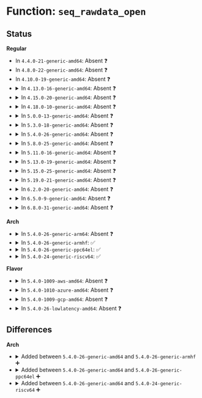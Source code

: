 # Function: <code>seq_rawdata_open</code>

## Status
<b>Regular</b>
<ul>
<li>
In <code>4.4.0-21-generic-amd64</code>: Absent ❓
</li>
<li>
In <code>4.8.0-22-generic-amd64</code>: Absent ❓
</li>
<li>
In <code>4.10.0-19-generic-amd64</code>: Absent ❓
</li>
<li>
<details>
<summary>In <code>4.13.0-16-generic-amd64</code>: Absent ❓</summary>

```json
{
  "name": "seq_rawdata_open",
  "collision_type": "Unique Static",
  "inline_type": "Selective",
  "funcs": [
    {
      "addr": 18446744071582881184,
      "name": "seq_rawdata_open",
      "external": false,
      "loc": "security/apparmor/apparmorfs.c:1222",
      "file": "security/apparmor/apparmorfs.c",
      "inline": "not declared, inlined",
      "caller_inline": [],
      "caller_func": [
        "security/apparmor/apparmorfs.c:seq_rawdata_hash_open",
        "security/apparmor/apparmorfs.c:seq_rawdata_revision_open",
        "security/apparmor/apparmorfs.c:seq_rawdata_abi_open"
      ]
    }
  ],
  "symbols": [
    {
      "addr": 18446744071582881184,
      "name": "seq_rawdata_open.isra.11",
      "section": ".text",
      "bind": "STB_LOCAL",
      "size": 110
    }
  ]
}
```
</details>
</li>
<li>
<details>
<summary>In <code>4.15.0-20-generic-amd64</code>: Absent ❓</summary>

```json
{
  "name": "seq_rawdata_open",
  "collision_type": "Unique Static",
  "inline_type": "Selective",
  "funcs": [
    {
      "addr": 18446744071583037344,
      "name": "seq_rawdata_open",
      "external": false,
      "loc": "security/apparmor/apparmorfs.c:1221",
      "file": "security/apparmor/apparmorfs.c",
      "inline": "not declared, inlined",
      "caller_inline": [],
      "caller_func": [
        "security/apparmor/apparmorfs.c:seq_rawdata_hash_open",
        "security/apparmor/apparmorfs.c:seq_rawdata_revision_open",
        "security/apparmor/apparmorfs.c:seq_rawdata_abi_open"
      ]
    }
  ],
  "symbols": [
    {
      "addr": 18446744071583037344,
      "name": "seq_rawdata_open.isra.11",
      "section": ".text",
      "bind": "STB_LOCAL",
      "size": 171
    }
  ]
}
```
</details>
</li>
<li>
<details>
<summary>In <code>4.18.0-10-generic-amd64</code>: Absent ❓</summary>

```json
{
  "name": "seq_rawdata_open",
  "collision_type": "Unique Static",
  "inline_type": "Selective",
  "funcs": [
    {
      "addr": 18446744071583238672,
      "name": "seq_rawdata_open",
      "external": false,
      "loc": "security/apparmor/apparmorfs.c:1218",
      "file": "security/apparmor/apparmorfs.c",
      "inline": "not declared, inlined",
      "caller_inline": [],
      "caller_func": [
        "security/apparmor/apparmorfs.c:seq_rawdata_hash_open",
        "security/apparmor/apparmorfs.c:seq_rawdata_revision_open",
        "security/apparmor/apparmorfs.c:seq_rawdata_abi_open"
      ]
    }
  ],
  "symbols": [
    {
      "addr": 18446744071583238672,
      "name": "seq_rawdata_open.isra.16",
      "section": ".text",
      "bind": "STB_LOCAL",
      "size": 173
    }
  ]
}
```
</details>
</li>
<li>
<details>
<summary>In <code>5.0.0-13-generic-amd64</code>: Absent ❓</summary>

```json
{
  "name": "seq_rawdata_open",
  "collision_type": "Unique Static",
  "inline_type": "Selective",
  "funcs": [
    {
      "addr": 18446744071583358976,
      "name": "seq_rawdata_open",
      "external": false,
      "loc": "security/apparmor/apparmorfs.c:1216",
      "file": "security/apparmor/apparmorfs.c",
      "inline": "not declared, inlined",
      "caller_inline": [],
      "caller_func": [
        "security/apparmor/apparmorfs.c:seq_rawdata_hash_open",
        "security/apparmor/apparmorfs.c:seq_rawdata_revision_open",
        "security/apparmor/apparmorfs.c:seq_rawdata_abi_open"
      ]
    }
  ],
  "symbols": [
    {
      "addr": 18446744071583358976,
      "name": "seq_rawdata_open.isra.16",
      "section": ".text",
      "bind": "STB_LOCAL",
      "size": 173
    }
  ]
}
```
</details>
</li>
<li>
<details>
<summary>In <code>5.3.0-18-generic-amd64</code>: Absent ❓</summary>

```json
{
  "name": "seq_rawdata_open",
  "collision_type": "Unique Static",
  "inline_type": "Selective",
  "funcs": [
    {
      "addr": 18446744071583545680,
      "name": "seq_rawdata_open",
      "external": false,
      "loc": "security/apparmor/apparmorfs.c:1221",
      "file": "security/apparmor/apparmorfs.c",
      "inline": "not declared, inlined",
      "caller_inline": [],
      "caller_func": [
        "security/apparmor/apparmorfs.c:seq_rawdata_hash_open",
        "security/apparmor/apparmorfs.c:seq_rawdata_revision_open",
        "security/apparmor/apparmorfs.c:seq_rawdata_abi_open"
      ]
    }
  ],
  "symbols": [
    {
      "addr": 18446744071583545680,
      "name": "seq_rawdata_open.isra.0",
      "section": ".text",
      "bind": "STB_LOCAL",
      "size": 138
    }
  ]
}
```
</details>
</li>
<li>
<details>
<summary>In <code>5.4.0-26-generic-amd64</code>: Absent ❓</summary>

```json
{
  "name": "seq_rawdata_open",
  "collision_type": "Unique Static",
  "inline_type": "Selective",
  "funcs": [
    {
      "addr": 18446744071583651360,
      "name": "seq_rawdata_open",
      "external": false,
      "loc": "security/apparmor/apparmorfs.c:1189",
      "file": "security/apparmor/apparmorfs.c",
      "inline": "not declared, inlined",
      "caller_inline": [],
      "caller_func": [
        "security/apparmor/apparmorfs.c:seq_rawdata_hash_open",
        "security/apparmor/apparmorfs.c:seq_rawdata_revision_open",
        "security/apparmor/apparmorfs.c:seq_rawdata_abi_open"
      ]
    }
  ],
  "symbols": [
    {
      "addr": 18446744071583651360,
      "name": "seq_rawdata_open.isra.0",
      "section": ".text",
      "bind": "STB_LOCAL",
      "size": 138
    }
  ]
}
```
</details>
</li>
<li>
<details>
<summary>In <code>5.8.0-25-generic-amd64</code>: Absent ❓</summary>

```json
{
  "name": "seq_rawdata_open",
  "collision_type": "Unique Static",
  "inline_type": "Selective",
  "funcs": [
    {
      "addr": 18446744071584008096,
      "name": "seq_rawdata_open",
      "external": false,
      "loc": "security/apparmor/apparmorfs.c:1220",
      "file": "security/apparmor/apparmorfs.c",
      "inline": "not declared, inlined",
      "caller_inline": [],
      "caller_func": [
        "security/apparmor/apparmorfs.c:seq_rawdata_compressed_size_open",
        "security/apparmor/apparmorfs.c:seq_rawdata_hash_open",
        "security/apparmor/apparmorfs.c:seq_rawdata_revision_open",
        "security/apparmor/apparmorfs.c:seq_rawdata_abi_open"
      ]
    }
  ],
  "symbols": [
    {
      "addr": 18446744071584008096,
      "name": "seq_rawdata_open.isra.0",
      "section": ".text",
      "bind": "STB_LOCAL",
      "size": 207
    }
  ]
}
```
</details>
</li>
<li>
<details>
<summary>In <code>5.11.0-16-generic-amd64</code>: Absent ❓</summary>

```json
{
  "name": "seq_rawdata_open",
  "collision_type": "Unique Static",
  "inline_type": "Selective",
  "funcs": [
    {
      "addr": 18446744071584128976,
      "name": "seq_rawdata_open",
      "external": false,
      "loc": "security/apparmor/apparmorfs.c:1220",
      "file": "security/apparmor/apparmorfs.c",
      "inline": "not declared, inlined",
      "caller_inline": [],
      "caller_func": [
        "security/apparmor/apparmorfs.c:seq_rawdata_compressed_size_open",
        "security/apparmor/apparmorfs.c:seq_rawdata_hash_open",
        "security/apparmor/apparmorfs.c:seq_rawdata_revision_open",
        "security/apparmor/apparmorfs.c:seq_rawdata_abi_open"
      ]
    }
  ],
  "symbols": [
    {
      "addr": 18446744071584128976,
      "name": "seq_rawdata_open.isra.0",
      "section": ".text",
      "bind": "STB_LOCAL",
      "size": 207
    }
  ]
}
```
</details>
</li>
<li>
<details>
<summary>In <code>5.13.0-19-generic-amd64</code>: Absent ❓</summary>

```json
{
  "name": "seq_rawdata_open",
  "collision_type": "Unique Static",
  "inline_type": "Selective",
  "funcs": [
    {
      "addr": 18446744071584156128,
      "name": "seq_rawdata_open",
      "external": false,
      "loc": "security/apparmor/apparmorfs.c:1220",
      "file": "security/apparmor/apparmorfs.c",
      "inline": "not declared, inlined",
      "caller_inline": [],
      "caller_func": [
        "security/apparmor/apparmorfs.c:seq_rawdata_compressed_size_open",
        "security/apparmor/apparmorfs.c:seq_rawdata_hash_open",
        "security/apparmor/apparmorfs.c:seq_rawdata_revision_open",
        "security/apparmor/apparmorfs.c:seq_rawdata_abi_open"
      ]
    }
  ],
  "symbols": [
    {
      "addr": 18446744071584156128,
      "name": "seq_rawdata_open.isra.0",
      "section": ".text",
      "bind": "STB_LOCAL",
      "size": 203
    }
  ]
}
```
</details>
</li>
<li>
<details>
<summary>In <code>5.15.0-25-generic-amd64</code>: Absent ❓</summary>

```json
{
  "name": "seq_rawdata_open",
  "collision_type": "Unique Static",
  "inline_type": "Selective",
  "funcs": [
    {
      "addr": 18446744071584540128,
      "name": "seq_rawdata_open",
      "external": false,
      "loc": "security/apparmor/apparmorfs.c:1220",
      "file": "security/apparmor/apparmorfs.c",
      "inline": "not declared, inlined",
      "caller_inline": [],
      "caller_func": [
        "security/apparmor/apparmorfs.c:seq_rawdata_compressed_size_open",
        "security/apparmor/apparmorfs.c:seq_rawdata_hash_open",
        "security/apparmor/apparmorfs.c:seq_rawdata_revision_open",
        "security/apparmor/apparmorfs.c:seq_rawdata_abi_open"
      ]
    }
  ],
  "symbols": [
    {
      "addr": 18446744071584540128,
      "name": "seq_rawdata_open.isra.0",
      "section": ".text",
      "bind": "STB_LOCAL",
      "size": 203
    }
  ]
}
```
</details>
</li>
<li>
<details>
<summary>In <code>5.19.0-21-generic-amd64</code>: Absent ❓</summary>

```json
{
  "name": "seq_rawdata_open",
  "collision_type": "Unique Static",
  "inline_type": "Selective",
  "funcs": [
    {
      "addr": 18446744071585179056,
      "name": "seq_rawdata_open",
      "external": false,
      "loc": "security/apparmor/apparmorfs.c:1239",
      "file": "security/apparmor/apparmorfs.c",
      "inline": "not declared, inlined",
      "caller_inline": [],
      "caller_func": [
        "security/apparmor/apparmorfs.c:seq_rawdata_compressed_size_open",
        "security/apparmor/apparmorfs.c:seq_rawdata_hash_open",
        "security/apparmor/apparmorfs.c:seq_rawdata_revision_open",
        "security/apparmor/apparmorfs.c:seq_rawdata_abi_open"
      ]
    }
  ],
  "symbols": [
    {
      "addr": 18446744071585179056,
      "name": "seq_rawdata_open.isra.0",
      "section": ".text",
      "bind": "STB_LOCAL",
      "size": 254
    }
  ]
}
```
</details>
</li>
<li>
<details>
<summary>In <code>6.2.0-20-generic-amd64</code>: Absent ❓</summary>

```json
{
  "name": "seq_rawdata_open",
  "collision_type": "Unique Static",
  "inline_type": "Selective",
  "funcs": [
    {
      "addr": 18446744071585910144,
      "name": "seq_rawdata_open",
      "external": false,
      "loc": "security/apparmor/apparmorfs.c:1420",
      "file": "security/apparmor/apparmorfs.c",
      "inline": "not declared, inlined",
      "caller_inline": [],
      "caller_func": [
        "security/apparmor/apparmorfs.c:seq_rawdata_compressed_size_open",
        "security/apparmor/apparmorfs.c:seq_rawdata_hash_open",
        "security/apparmor/apparmorfs.c:seq_rawdata_revision_open",
        "security/apparmor/apparmorfs.c:seq_rawdata_abi_open"
      ]
    }
  ],
  "symbols": [
    {
      "addr": 18446744071585910144,
      "name": "seq_rawdata_open.isra.0",
      "section": ".text",
      "bind": "STB_LOCAL",
      "size": 254
    }
  ]
}
```
</details>
</li>
<li>
<details>
<summary>In <code>6.5.0-9-generic-amd64</code>: Absent ❓</summary>

```json
{
  "name": "seq_rawdata_open",
  "collision_type": "Unique Static",
  "inline_type": "Selective",
  "funcs": [
    {
      "addr": 18446744071586142272,
      "name": "seq_rawdata_open",
      "external": false,
      "loc": "security/apparmor/apparmorfs.c:1468",
      "file": "security/apparmor/apparmorfs.c",
      "inline": "not declared, inlined",
      "caller_inline": [],
      "caller_func": [
        "security/apparmor/apparmorfs.c:seq_rawdata_compressed_size_open",
        "security/apparmor/apparmorfs.c:seq_rawdata_hash_open",
        "security/apparmor/apparmorfs.c:seq_rawdata_revision_open",
        "security/apparmor/apparmorfs.c:seq_rawdata_abi_open"
      ]
    }
  ],
  "symbols": [
    {
      "addr": 18446744071586142272,
      "name": "seq_rawdata_open.isra.0",
      "section": ".text",
      "bind": "STB_LOCAL",
      "size": 246
    }
  ]
}
```
</details>
</li>
<li>
<details>
<summary>In <code>6.8.0-31-generic-amd64</code>: Absent ❓</summary>

```json
{
  "name": "seq_rawdata_open",
  "collision_type": "Unique Static",
  "inline_type": "Selective",
  "funcs": [
    {
      "addr": 18446744071586391456,
      "name": "seq_rawdata_open",
      "external": false,
      "loc": "security/apparmor/apparmorfs.c:1469",
      "file": "security/apparmor/apparmorfs.c",
      "inline": "not declared, inlined",
      "caller_inline": [],
      "caller_func": [
        "security/apparmor/apparmorfs.c:seq_rawdata_compressed_size_open",
        "security/apparmor/apparmorfs.c:seq_rawdata_hash_open",
        "security/apparmor/apparmorfs.c:seq_rawdata_revision_open",
        "security/apparmor/apparmorfs.c:seq_rawdata_abi_open"
      ]
    }
  ],
  "symbols": [
    {
      "addr": 18446744071586391456,
      "name": "seq_rawdata_open.isra.0",
      "section": ".text",
      "bind": "STB_LOCAL",
      "size": 246
    }
  ]
}
```
</details>
</li>
</ul>
<b>Arch</b>
<ul>
<li>
<details>
<summary>In <code>5.4.0-26-generic-arm64</code>: Absent ❓</summary>

```json
{
  "name": "seq_rawdata_open",
  "collision_type": "Unique Static",
  "inline_type": "Selective",
  "funcs": [
    {
      "addr": 18446603336495441680,
      "name": "seq_rawdata_open",
      "external": false,
      "loc": "security/apparmor/apparmorfs.c:1189",
      "file": "security/apparmor/apparmorfs.c",
      "inline": "not declared, inlined",
      "caller_inline": [],
      "caller_func": [
        "security/apparmor/apparmorfs.c:seq_rawdata_hash_open",
        "security/apparmor/apparmorfs.c:seq_rawdata_revision_open",
        "security/apparmor/apparmorfs.c:seq_rawdata_abi_open"
      ]
    }
  ],
  "symbols": [
    {
      "addr": 18446603336495441680,
      "name": "seq_rawdata_open.isra.0",
      "section": ".text",
      "bind": "STB_LOCAL",
      "size": 132
    }
  ]
}
```
</details>
</li>
<li>
<details>
<summary>In <code>5.4.0-26-generic-armhf</code>: ✅</summary>

```c
int seq_rawdata_open(struct inode * inode, struct file * file, int (*)(struct seq_file *, void *) show)
```

```json
{
  "name": "seq_rawdata_open",
  "collision_type": "Unique Static",
  "inline_type": "No",
  "funcs": [
    {
      "addr": 3228808932,
      "name": "seq_rawdata_open",
      "external": false,
      "loc": "security/apparmor/apparmorfs.c:1189",
      "file": "security/apparmor/apparmorfs.c",
      "inline": "seen, unknown",
      "caller_inline": [],
      "caller_func": [
        "security/apparmor/apparmorfs.c:seq_rawdata_hash_open",
        "security/apparmor/apparmorfs.c:seq_rawdata_revision_open",
        "security/apparmor/apparmorfs.c:seq_rawdata_abi_open"
      ]
    }
  ],
  "symbols": [
    {
      "addr": 3228808932,
      "name": "seq_rawdata_open",
      "section": ".text",
      "bind": "STB_LOCAL",
      "size": 120
    }
  ]
}
```
</details>
</li>
<li>
<details>
<summary>In <code>5.4.0-26-generic-ppc64el</code>: ✅</summary>

```c
int seq_rawdata_open(struct inode * inode, struct file * file, int (*)(struct seq_file *, void *) show)
```

```json
{
  "name": "seq_rawdata_open",
  "collision_type": "Unique Static",
  "inline_type": "No",
  "funcs": [
    {
      "addr": 13835058055289481488,
      "name": "seq_rawdata_open",
      "external": false,
      "loc": "security/apparmor/apparmorfs.c:1189",
      "file": "security/apparmor/apparmorfs.c",
      "inline": "seen, unknown",
      "caller_inline": [],
      "caller_func": [
        "security/apparmor/apparmorfs.c:seq_rawdata_hash_open",
        "security/apparmor/apparmorfs.c:seq_rawdata_revision_open",
        "security/apparmor/apparmorfs.c:seq_rawdata_abi_open"
      ]
    }
  ],
  "symbols": [
    {
      "addr": 13835058055289481488,
      "name": "seq_rawdata_open",
      "section": ".text",
      "bind": "STB_LOCAL",
      "size": 252
    }
  ]
}
```
</details>
</li>
<li>
<details>
<summary>In <code>5.4.0-24-generic-riscv64</code>: ✅</summary>

```c
int seq_rawdata_open(struct inode * inode, struct file * file, int (*)(struct seq_file *, void *) show)
```

```json
{
  "name": "seq_rawdata_open",
  "collision_type": "Unique Static",
  "inline_type": "No",
  "funcs": [
    {
      "addr": 18446743936274630618,
      "name": "seq_rawdata_open",
      "external": false,
      "loc": "security/apparmor/apparmorfs.c:1189",
      "file": "security/apparmor/apparmorfs.c",
      "inline": "seen, unknown",
      "caller_inline": [],
      "caller_func": [
        "security/apparmor/apparmorfs.c:seq_rawdata_hash_open",
        "security/apparmor/apparmorfs.c:seq_rawdata_revision_open",
        "security/apparmor/apparmorfs.c:seq_rawdata_abi_open"
      ]
    }
  ],
  "symbols": [
    {
      "addr": 18446743936274630618,
      "name": "seq_rawdata_open",
      "section": ".text",
      "bind": "STB_LOCAL",
      "size": 128
    }
  ]
}
```
</details>
</li>
</ul>
<b>Flavor</b>
<ul>
<li>
<details>
<summary>In <code>5.4.0-1009-aws-amd64</code>: Absent ❓</summary>

```json
{
  "name": "seq_rawdata_open",
  "collision_type": "Unique Static",
  "inline_type": "Selective",
  "funcs": [
    {
      "addr": 18446744071583620096,
      "name": "seq_rawdata_open",
      "external": false,
      "loc": "security/apparmor/apparmorfs.c:1189",
      "file": "security/apparmor/apparmorfs.c",
      "inline": "not declared, inlined",
      "caller_inline": [],
      "caller_func": [
        "security/apparmor/apparmorfs.c:seq_rawdata_hash_open",
        "security/apparmor/apparmorfs.c:seq_rawdata_revision_open",
        "security/apparmor/apparmorfs.c:seq_rawdata_abi_open"
      ]
    }
  ],
  "symbols": [
    {
      "addr": 18446744071583620096,
      "name": "seq_rawdata_open.isra.0",
      "section": ".text",
      "bind": "STB_LOCAL",
      "size": 138
    }
  ]
}
```
</details>
</li>
<li>
<details>
<summary>In <code>5.4.0-1010-azure-amd64</code>: Absent ❓</summary>

```json
{
  "name": "seq_rawdata_open",
  "collision_type": "Unique Static",
  "inline_type": "Selective",
  "funcs": [
    {
      "addr": 18446744071583557152,
      "name": "seq_rawdata_open",
      "external": false,
      "loc": "security/apparmor/apparmorfs.c:1189",
      "file": "security/apparmor/apparmorfs.c",
      "inline": "not declared, inlined",
      "caller_inline": [],
      "caller_func": [
        "security/apparmor/apparmorfs.c:seq_rawdata_hash_open",
        "security/apparmor/apparmorfs.c:seq_rawdata_revision_open",
        "security/apparmor/apparmorfs.c:seq_rawdata_abi_open"
      ]
    }
  ],
  "symbols": [
    {
      "addr": 18446744071583557152,
      "name": "seq_rawdata_open.isra.0",
      "section": ".text",
      "bind": "STB_LOCAL",
      "size": 138
    }
  ]
}
```
</details>
</li>
<li>
<details>
<summary>In <code>5.4.0-1009-gcp-amd64</code>: Absent ❓</summary>

```json
{
  "name": "seq_rawdata_open",
  "collision_type": "Unique Static",
  "inline_type": "Selective",
  "funcs": [
    {
      "addr": 18446744071583603872,
      "name": "seq_rawdata_open",
      "external": false,
      "loc": "security/apparmor/apparmorfs.c:1189",
      "file": "security/apparmor/apparmorfs.c",
      "inline": "not declared, inlined",
      "caller_inline": [],
      "caller_func": [
        "security/apparmor/apparmorfs.c:seq_rawdata_hash_open",
        "security/apparmor/apparmorfs.c:seq_rawdata_revision_open",
        "security/apparmor/apparmorfs.c:seq_rawdata_abi_open"
      ]
    }
  ],
  "symbols": [
    {
      "addr": 18446744071583603872,
      "name": "seq_rawdata_open.isra.0",
      "section": ".text",
      "bind": "STB_LOCAL",
      "size": 138
    }
  ]
}
```
</details>
</li>
<li>
<details>
<summary>In <code>5.4.0-26-lowlatency-amd64</code>: Absent ❓</summary>

```json
{
  "name": "seq_rawdata_open",
  "collision_type": "Unique Static",
  "inline_type": "Selective",
  "funcs": [
    {
      "addr": 18446744071583701280,
      "name": "seq_rawdata_open",
      "external": false,
      "loc": "security/apparmor/apparmorfs.c:1189",
      "file": "security/apparmor/apparmorfs.c",
      "inline": "not declared, inlined",
      "caller_inline": [],
      "caller_func": [
        "security/apparmor/apparmorfs.c:seq_rawdata_hash_open",
        "security/apparmor/apparmorfs.c:seq_rawdata_revision_open",
        "security/apparmor/apparmorfs.c:seq_rawdata_abi_open"
      ]
    }
  ],
  "symbols": [
    {
      "addr": 18446744071583701280,
      "name": "seq_rawdata_open.isra.0",
      "section": ".text",
      "bind": "STB_LOCAL",
      "size": 138
    }
  ]
}
```
</details>
</li>
</ul>

## Differences
<b>Arch</b>
<ul>
<li>
<details>
<summary>Added between <code>5.4.0-26-generic-amd64</code> and <code>5.4.0-26-generic-armhf</code> ➕</summary>

```c
int seq_rawdata_open(struct inode * inode, struct file * file, int (*)(struct seq_file *, void *) show)
```
</details>
</li>
<li>
<details>
<summary>Added between <code>5.4.0-26-generic-amd64</code> and <code>5.4.0-26-generic-ppc64el</code> ➕</summary>

```c
int seq_rawdata_open(struct inode * inode, struct file * file, int (*)(struct seq_file *, void *) show)
```
</details>
</li>
<li>
<details>
<summary>Added between <code>5.4.0-26-generic-amd64</code> and <code>5.4.0-24-generic-riscv64</code> ➕</summary>

```c
int seq_rawdata_open(struct inode * inode, struct file * file, int (*)(struct seq_file *, void *) show)
```
</details>
</li>
</ul>
